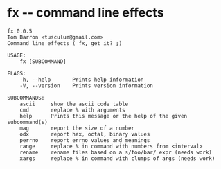 # fx -- command line effects

    fx 0.0.5
    Tom Barron <tusculum@gmail.com>
    Command line effects ( fx, get it? ;)

    USAGE:
        fx [SUBCOMMAND]
    
    FLAGS:
        -h, --help       Prints help information
        -V, --version    Prints version information
            
    SUBCOMMANDS:
        ascii     show the ascii code table
        cmd       replace % with arguments
        help      Prints this message or the help of the given subcommand(s)
        mag       report the size of a number
        odx       report hex, octal, binary values
        perrno    report errno values and meanings
        range     replace % in command with numbers from <interval>
        rename    rename files based on a s/foo/bar/ expr (needs work)
        xargs     replace % in command with clumps of args (needs work)

